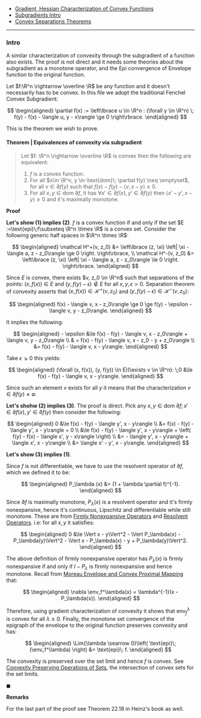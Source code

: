 - [Gradient, Hessian Characterization of Convex Functions](../CVX%20Analysis/Gradient,%20Hessian%20Characterization%20of%20Convex%20Functions.md)
- [Subgradients Intro](../Non-Smooth%20Calculus/Subgradients%20Intro.md)
- [Convex Separations Theorems](../CVX%20Geometry/Strict%20Separations%20Theorem.md)

---
### **Intro**

A similar characterization of convexity through the subgradient of a function also exists. 
The proof is not direct and it needs some theories about the subgradient as a monotone operator, and the Epi convergence of Envelope function to the original function. 

Let $f:\R^n \rightarrow \overline \R$ be any function and it doesn't necessarily has to be convex. 
In this file we adopt the traditional Fenchel Convex Subgradient: 

$$
\begin{aligned}
    \partial f(x) := 
    \left\lbrace
        u \in \R^n : (\forall y \in \R^n)
            \; f(y) - f(x) - \langle u, y - x\rangle \ge 0
    \right\rbrace. 
\end{aligned}
$$

This is the theorem we wish to prove. 

#### **Theorem | Equivalences of convexity via subgradient**
> Let $f: \R^n \rightarrow \overline \R$ is convex then the following are equivalent: 
> 1. $f$ is a convex function. 
> 2. For all $x\in \R^n, y \in \text{dom}\; \partial f(y) \neq \emptyset$, for all $v \in \partial f(y)$ such that $f(x) - f(y) - \langle v, x- y\rangle \ge 0$. 
> 3. For all $x, y \in \text{dom}\; \partial f$, it has $\forall x' \in \partial f(x), y' \in \partial f(y)$ then $\langle x' - y', x - y\rangle \ge 0$ and it's maximally monotone. 

**Proof**

**Let's show (1) implies (2)**. 
$f$ is a convex function if and only if the set $E :=\text{epi}\;f\subseteq \R^n \times \R$ is a convex set. 
Consider the following generic half spaces in $\R^n \times \R$: 

$$
\begin{aligned}
    \mathcal H^+(v, z_0) &= \left\lbrace
        (z, \xi) \left|
            \xi - \langle a, z - z_0\rangle
            \ge 0
        \right.
    \right\rbrace, 
    \\
    \mathcal H^-(v, z_0) &= \left\lbrace
        (z, \xi) \left|
            \xi - \langle a, z - z_0\rangle
            \le 0
        \right.
    \right\rbrace. 
\end{aligned}
$$

Since $E$ is convex, there exists $v, z_0 \in \R^n$ such that separations of the points: $(x, f(x)) \in E$ and $(y, f(y) - \epsilon)\not \in E$ for all $x, y, \epsilon > 0$. 
Separation theorem of convexity asserts that $(x, f(x)) \in \mathcal H^+(v, z_0)$ and $(y, f(y) - \epsilon) \in \mathcal H^-(v, z_0)$: 

$$
\begin{aligned}
    f(x) - \langle v, x - z_0\rangle \ge 0 \ge 
    f(y) - \epsilon - \langle v, y - z_0\rangle. 
\end{aligned}
$$

It implies the following: 

$$
\begin{aligned}
    - \epsilon &\le 
    f(x) - f(y) - \langle v, x - z_0\rangle + \langle v, y - z_0\rangle 
    \\
    & = f(x) - f(y) - \langle v, x - z_0 - y + z_0\rangle
    \\
    &= 
    f(x) - f(y) - \langle v, x - y\rangle. 
\end{aligned}
$$

Take $\epsilon \searrow 0$ this yields: 

$$
\begin{aligned}
    (\forall (x, f(x)), (y, f(y)) \in E)(\exists v \in \R^n): 
    \;0 &\le f(x) - f(y) - \langle v, x - y\rangle. 
\end{aligned}
$$

Since such an element $v$ exists for all $y$ it means that the characterization $v \in \partial f(y)\neq \emptyset$. 

**Let's shohw (2) implies (3)**. 
The proof is direct. 
Pick any $x, y\in \text{dom}\; \partial f;  x' \in \partial f(x), y' \in \partial f(y)$ then consider the following: 

$$
\begin{aligned}
    0 &\le f(x) - f(y) - \langle y', x - y\rangle
    \\
    &= f(x) - f(y) - \langle y', x - y\rangle + 0
    \\
    &\le
    f(x) - f(y) - \langle y', x - y\rangle + 
    \left(
        f(y) - f(x) - \langle x', y - x\rangle
    \right)
    \\
    &= 
    - \langle y', x - y\rangle
    + \langle x', x - y\rangle
    \\
    &= 
    \langle x' - y', x - y\rangle. 
\end{aligned}
$$

**Let's show (3) implies (1)**. 

Since $f$ is not differentiable, we have to use the resolvent operator of $\partial f$, which we defined it to be: 

$$
\begin{aligned}
    P_\lambda (x) &= (1 + \lambda \partial f)^{-1}. 
\end{aligned}
$$

Since $\partial f$ is maximally monotone, $P_\lambda(x)$ is a resolvent operator and it's firmly nonexpansive, hence it's continuous, Lipschitz and differentiable while still monotone. 
These are from [Firmly Nonexpansive Operators](../Operators%20Theory/Firmly%20Nonexpansive%20Operators.md) and [Resolvent Operators](../Operators%20Theory/Resolvent%20Operators.md). 
i.e: for all $x, y$ it satisfies: 

$$
\begin{aligned}
    0 &\le 
    \Vert x - y\Vert^2 - \Vert P_\lambda(x) - P_\lambda(y)\Vert^2
    - \Vert x - P_\lambda(x) - y + P_\lambda(y)\Vert^2. 
\end{aligned}
$$

The above definition of firmly nonexpansive operator has
$P_\lambda(x)$ is firmly nonexpansive if and only if $I - P_\lambda$ is firmly nonexpansive and hence monotone. 
Recall from [Moreau Envelope and Convex Proximal Mapping](../Proximal%20Operator/Moreau%20Envelope%20and%20Convex%20Proximal%20Mapping.md) that: 

$$
\begin{aligned}
    \nabla \env_f^\lambda(x) = \lambda^{-1}(x - P_\lambda(x)).
\end{aligned}
$$

Therefore, using gradient characterization of convexity it shows that $\text{env}_f^\lambda$ is convex for all $\lambda \ge 0$. 
Finally, the monotone set convergence of the epigraph of the envelope to the original function preserves convexity and has: 

$$
\begin{aligned}
    \Lim{\lambda \searrow 0}\left(
        \text{epi}\;(\env_f^\lambda)
    \right)
    &= \text{epi}\; f. 
\end{aligned}
$$

The convexity is preserved over the set limit and hence $f$ is convex. 
See [Convexity Preserving Operations of Sets](../CVX%20Geometry/Convexity%20Preserving%20Operations%20of%20Sets.md), the intersection of convex sets for the set limits. 



$\blacksquare$


**Remarks**

For the last part of the proof see Theorem 22.18 in Heinz's book as well. 
